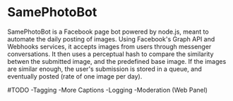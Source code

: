 # SamePhotoBot

SamePhotoBot is a Facebook page bot powered by node.js, meant to automate the daily posting of images. Using Facebook's Graph API and Webhooks services, it accepts images from users through messenger conversations. It then uses a perceptual hash to compare the similarity betwen the submitted image, and the predefined base image. If the images are similar enough, the user's submission is stored in a queue, and eventually posted (rate of one image per day).

#TODO
-Tagging
-More Captions
-Logging
-Moderation (Web Panel)
